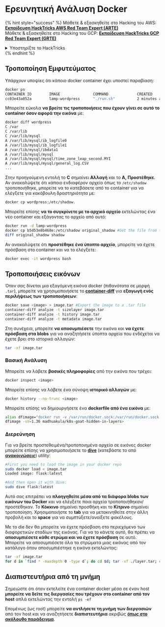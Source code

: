 # Ερευνητική Ανάλυση Docker

{% hint style="success" %}
Μάθετε & εξασκηθείτε στο Hacking του AWS:<img src="/.gitbook/assets/arte.png" alt="" data-size="line">[**Εκπαίδευση HackTricks AWS Red Team Expert (ARTE)**](https://training.hacktricks.xyz/courses/arte)<img src="/.gitbook/assets/arte.png" alt="" data-size="line">\
Μάθετε & εξασκηθείτε στο Hacking του GCP: <img src="/.gitbook/assets/grte.png" alt="" data-size="line">[**Εκπαίδευση HackTricks GCP Red Team Expert (GRTE)**<img src="/.gitbook/assets/grte.png" alt="" data-size="line">](https://training.hacktricks.xyz/courses/grte)

<details>

<summary>Υποστηρίξτε το HackTricks</summary>

* Ελέγξτε τα [**σχέδια συνδρομής**](https://github.com/sponsors/carlospolop)!
* **Εγγραφείτε** στην 💬 [**ομάδα Discord**](https://discord.gg/hRep4RUj7f) ή στην [**ομάδα telegram**](https://t.me/peass) ή **ακολουθήστε** μας στο **Twitter** 🐦 [**@hacktricks\_live**](https://twitter.com/hacktricks\_live)**.**
* **Κοινοποιήστε τεχνικές χάκινγκ υποβάλλοντας PRs** στα αποθετήρια [**HackTricks**](https://github.com/carlospolop/hacktricks) και [**HackTricks Cloud**](https://github.com/carlospolop/hacktricks-cloud) στο GitHub.

</details>
{% endhint %}

## Τροποποίηση Εμφυτεύματος

Υπάρχουν υποψίες ότι κάποιο docker container έχει υποστεί παραβίαση:
```bash
docker ps
CONTAINER ID        IMAGE               COMMAND             CREATED             STATUS              PORTS               NAMES
cc03e43a052a        lamp-wordpress      "./run.sh"          2 minutes ago       Up 2 minutes        80/tcp              wordpress
```
Μπορείτε εύκολα **να βρείτε τις τροποποιήσεις που έχουν γίνει σε αυτό το container όσον αφορά την εικόνα** με:
```bash
docker diff wordpress
C /var
C /var/lib
C /var/lib/mysql
A /var/lib/mysql/ib_logfile0
A /var/lib/mysql/ib_logfile1
A /var/lib/mysql/ibdata1
A /var/lib/mysql/mysql
A /var/lib/mysql/mysql/time_zone_leap_second.MYI
A /var/lib/mysql/mysql/general_log.CSV
...
```
Στην προηγούμενη εντολή το **C** σημαίνει **Αλλαγή** και το **A,** **Προστέθηκε**.\
Αν ανακαλύψετε ότι κάποιο ενδιαφέρον αρχείο όπως το `/etc/shadow` τροποποιήθηκε, μπορείτε να το κατεβάσετε από το container για να ελέγξετε για κακόβουλη δραστηριότητα με:
```bash
docker cp wordpress:/etc/shadow.
```
Μπορείτε επίσης **να το συγκρίνετε με το αρχικό αρχείο** εκτελώντας ένα νέο container και εξάγοντας το αρχείο από αυτό:
```bash
docker run -d lamp-wordpress
docker cp b5d53e8b468e:/etc/shadow original_shadow #Get the file from the newly created container
diff original_shadow shadow
```
Αν ανακαλύψετε ότι **προστέθηκε ένα ύποπτο αρχείο**, μπορείτε να έχετε πρόσβαση στο container και να το ελέγξετε:
```bash
docker exec -it wordpress bash
```
## Τροποποιήσεις εικόνων

Όταν σας δίνεται μια εξαγόμενη εικόνα docker (πιθανότατα σε μορφή `.tar`), μπορείτε να χρησιμοποιήσετε το [**container-diff**](https://github.com/GoogleContainerTools/container-diff/releases) για **εξαγωγή ενός περιλήψεως των τροποποιήσεων**:
```bash
docker save <image> > image.tar #Export the image to a .tar file
container-diff analyze -t sizelayer image.tar
container-diff analyze -t history image.tar
container-diff analyze -t metadata image.tar
```
Στη συνέχεια, μπορείτε **να αποσυμπιέσετε** την εικόνα και **να έχετε πρόσβαση στα blobs** για να αναζητήσετε ύποπτα αρχεία που ενδέχεται να έχετε βρει στο ιστορικό αλλαγών:
```bash
tar -xf image.tar
```
### Βασική Ανάλυση

Μπορείτε να λάβετε **βασικές πληροφορίες** από την εικόνα που τρέχει:
```bash
docker inspect <image>
```
Μπορείτε επίσης να λάβετε ένα σύνοψη **ιστορικό αλλαγών** με:
```bash
docker history --no-trunc <image>
```
Μπορείτε επίσης να δημιουργήσετε ένα **dockerfile από ένα εικόνα** με:
```bash
alias dfimage="docker run -v /var/run/docker.sock:/var/run/docker.sock --rm alpine/dfimage"
dfimage -sV=1.36 madhuakula/k8s-goat-hidden-in-layers>
```
### Διερεύνηση

Για να βρείτε προστεθειμένα/τροποποιημένα αρχεία σε εικόνες docker μπορείτε επίσης να χρησιμοποιήσετε το [**dive**](https://github.com/wagoodman/dive) (κατεβάστε το από [**ανακοινώσεις**](https://github.com/wagoodman/dive/releases/tag/v0.10.0)) utility:
```bash
#First you need to load the image in your docker repo
sudo docker load < image.tar                                                                                                                                                                                                         1 ⨯
Loaded image: flask:latest

#And then open it with dive:
sudo dive flask:latest
```
Αυτό σας επιτρέπει να **πλοηγηθείτε μέσα από τα διάφορα blobs των εικόνων του Docker** και να ελέγξετε ποια αρχεία τροποποιήθηκαν/προστέθηκαν. Το **Κόκκινο** σημαίνει προσθήκη και το **Κίτρινο** σημαίνει τροποποίηση. Χρησιμοποιήστε το **tab** για να μετακινηθείτε στην άλλη προβολή και το **space** για να συμπτύξετε/ανοίξετε φακέλους.

Με το die δεν θα μπορείτε να έχετε πρόσβαση στο περιεχόμενο των διαφορετικών σταδίων της εικόνας. Για να το κάνετε αυτό, θα πρέπει να **αποσυμπιέσετε κάθε στρώμα και να έχετε πρόσβαση** σε αυτό.\
Μπορείτε να αποσυμπιέσετε όλα τα στρώματα μιας εικόνας από τον κατάλογο όπου αποσυμπιέστηκε η εικόνα εκτελώντας:
```bash
tar -xf image.tar
for d in `find * -maxdepth 0 -type d`; do cd $d; tar -xf ./layer.tar; cd ..; done
```
## Διαπιστευτήρια από τη μνήμη

Σημειώστε ότι όταν εκτελείτε ένα container docker μέσα σε έναν host **μπορείτε να δείτε τις διεργασίες που τρέχουν στο container από τον host** απλά εκτελώντας την εντολή `ps -ef`

Επομένως (ως root) μπορείτε **να αντλήσετε τη μνήμη των διεργασιών** από τον host και να αναζητήσετε **διαπιστευτήρια** ακριβώς [**όπως στο ακόλουθο παράδειγμα**](../../linux-hardening/privilege-escalation/#process-memory).
